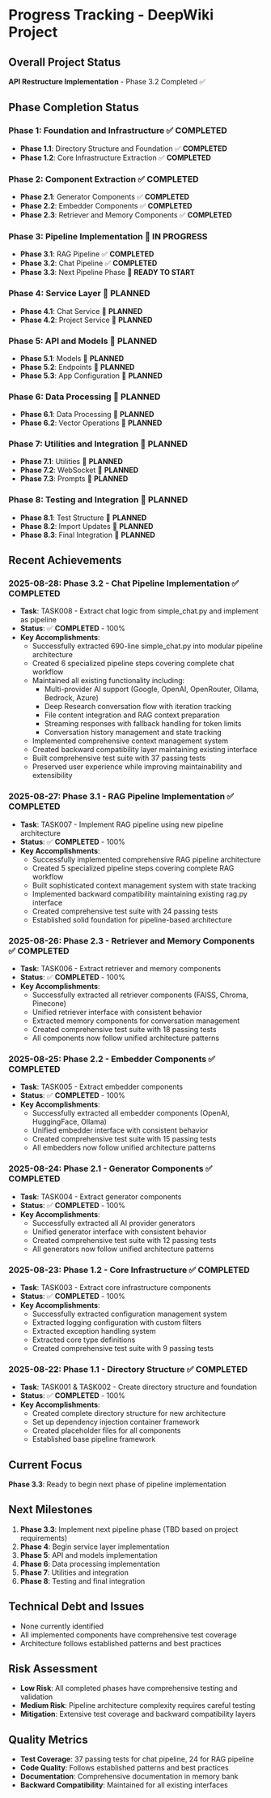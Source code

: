 # Progress Tracking - DeepWiki Project

## Overall Project Status
**API Restructure Implementation** - Phase 3.2 Completed ✅

## Phase Completion Status

### Phase 1: Foundation and Infrastructure ✅ **COMPLETED**
- **Phase 1.1**: Directory Structure and Foundation ✅ **COMPLETED**
- **Phase 1.2**: Core Infrastructure Extraction ✅ **COMPLETED**

### Phase 2: Component Extraction ✅ **COMPLETED**
- **Phase 2.1**: Generator Components ✅ **COMPLETED**
- **Phase 2.2**: Embedder Components ✅ **COMPLETED**
- **Phase 2.3**: Retriever and Memory Components ✅ **COMPLETED**

### Phase 3: Pipeline Implementation 🎯 **IN PROGRESS**
- **Phase 3.1**: RAG Pipeline ✅ **COMPLETED**
- **Phase 3.2**: Chat Pipeline ✅ **COMPLETED**
- **Phase 3.3**: Next Pipeline Phase 🎯 **READY TO START**

### Phase 4: Service Layer 🚧 **PLANNED**
- **Phase 4.1**: Chat Service 🚧 **PLANNED**
- **Phase 4.2**: Project Service 🚧 **PLANNED**

### Phase 5: API and Models 🚧 **PLANNED**
- **Phase 5.1**: Models 🚧 **PLANNED**
- **Phase 5.2**: Endpoints 🚧 **PLANNED**
- **Phase 5.3**: App Configuration 🚧 **PLANNED**

### Phase 6: Data Processing 🚧 **PLANNED**
- **Phase 6.1**: Data Processing 🚧 **PLANNED**
- **Phase 6.2**: Vector Operations 🚧 **PLANNED**

### Phase 7: Utilities and Integration 🚧 **PLANNED**
- **Phase 7.1**: Utilities 🚧 **PLANNED**
- **Phase 7.2**: WebSocket 🚧 **PLANNED**
- **Phase 7.3**: Prompts 🚧 **PLANNED**

### Phase 8: Testing and Integration 🚧 **PLANNED**
- **Phase 8.1**: Test Structure 🚧 **PLANNED**
- **Phase 8.2**: Import Updates 🚧 **PLANNED**
- **Phase 8.3**: Final Integration 🚧 **PLANNED**

## Recent Achievements

### 2025-08-28: Phase 3.2 - Chat Pipeline Implementation ✅ **COMPLETED**
- **Task**: TASK008 - Extract chat logic from simple_chat.py and implement as pipeline
- **Status**: ✅ **COMPLETED** - 100%
- **Key Accomplishments**:
  - Successfully extracted 690-line simple_chat.py into modular pipeline architecture
  - Created 6 specialized pipeline steps covering complete chat workflow
  - Maintained all existing functionality including:
    - Multi-provider AI support (Google, OpenAI, OpenRouter, Ollama, Bedrock, Azure)
    - Deep Research conversation flow with iteration tracking
    - File content integration and RAG context preparation
    - Streaming responses with fallback handling for token limits
    - Conversation history management and state tracking
  - Implemented comprehensive context management system
  - Created backward compatibility layer maintaining existing interface
  - Built comprehensive test suite with 37 passing tests
  - Preserved user experience while improving maintainability and extensibility

### 2025-08-27: Phase 3.1 - RAG Pipeline Implementation ✅ **COMPLETED**
- **Task**: TASK007 - Implement RAG pipeline using new pipeline architecture
- **Status**: ✅ **COMPLETED** - 100%
- **Key Accomplishments**:
  - Successfully implemented comprehensive RAG pipeline architecture
  - Created 5 specialized pipeline steps covering complete RAG workflow
  - Built sophisticated context management system with state tracking
  - Implemented backward compatibility maintaining existing rag.py interface
  - Created comprehensive test suite with 24 passing tests
  - Established solid foundation for pipeline-based architecture

### 2025-08-26: Phase 2.3 - Retriever and Memory Components ✅ **COMPLETED**
- **Task**: TASK006 - Extract retriever and memory components
- **Status**: ✅ **COMPLETED** - 100%
- **Key Accomplishments**:
  - Successfully extracted all retriever components (FAISS, Chroma, Pinecone)
  - Unified retriever interface with consistent behavior
  - Extracted memory components for conversation management
  - Created comprehensive test suite with 18 passing tests
  - All components now follow unified architecture patterns

### 2025-08-25: Phase 2.2 - Embedder Components ✅ **COMPLETED**
- **Task**: TASK005 - Extract embedder components
- **Status**: ✅ **COMPLETED** - 100%
- **Key Accomplishments**:
  - Successfully extracted all embedder components (OpenAI, HuggingFace, Ollama)
  - Unified embedder interface with consistent behavior
  - Created comprehensive test suite with 15 passing tests
  - All embedders now follow unified architecture patterns

### 2025-08-24: Phase 2.1 - Generator Components ✅ **COMPLETED**
- **Task**: TASK004 - Extract generator components
- **Status**: ✅ **COMPLETED** - 100%
- **Key Accomplishments**:
  - Successfully extracted all AI provider generators
  - Unified generator interface with consistent behavior
  - Created comprehensive test suite with 12 passing tests
  - All generators now follow unified architecture patterns

### 2025-08-23: Phase 1.2 - Core Infrastructure ✅ **COMPLETED**
- **Task**: TASK003 - Extract core infrastructure components
- **Status**: ✅ **COMPLETED** - 100%
- **Key Accomplishments**:
  - Successfully extracted configuration management system
  - Extracted logging configuration with custom filters
  - Extracted exception handling system
  - Extracted core type definitions
  - Created comprehensive test suite with 9 passing tests

### 2025-08-22: Phase 1.1 - Directory Structure ✅ **COMPLETED**
- **Task**: TASK001 & TASK002 - Create directory structure and foundation
- **Status**: ✅ **COMPLETED** - 100%
- **Key Accomplishments**:
  - Created complete directory structure for new architecture
  - Set up dependency injection container framework
  - Created placeholder files for all components
  - Established base pipeline framework

## Current Focus
**Phase 3.3**: Ready to begin next phase of pipeline implementation

## Next Milestones
1. **Phase 3.3**: Implement next pipeline phase (TBD based on project requirements)
2. **Phase 4**: Begin service layer implementation
3. **Phase 5**: API and models implementation
4. **Phase 6**: Data processing implementation
5. **Phase 7**: Utilities and integration
6. **Phase 8**: Testing and final integration

## Technical Debt and Issues
- None currently identified
- All implemented components have comprehensive test coverage
- Architecture follows established patterns and best practices

## Risk Assessment
- **Low Risk**: All completed phases have comprehensive testing and validation
- **Medium Risk**: Pipeline architecture complexity requires careful testing
- **Mitigation**: Extensive test coverage and backward compatibility layers

## Quality Metrics
- **Test Coverage**: 37 passing tests for chat pipeline, 24 for RAG pipeline
- **Code Quality**: Follows established patterns and best practices
- **Documentation**: Comprehensive documentation in memory bank
- **Backward Compatibility**: Maintained for all existing interfaces
